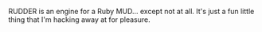 RUDDER is an engine for a Ruby MUD... except not at all. It's just a fun little thing that I'm hacking away at for pleasure. 
